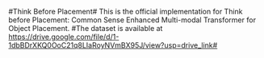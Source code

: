 #Think Before Placement#
This is the official implementation for Think before Placement: Common Sense Enhanced Multi-modal Transformer for Object Placement.
#The dataset is available at https://drive.google.com/file/d/1-1dbBDrXKQ0OoC21q8LIaRoyNVmBX95J/view?usp=drive_link#
